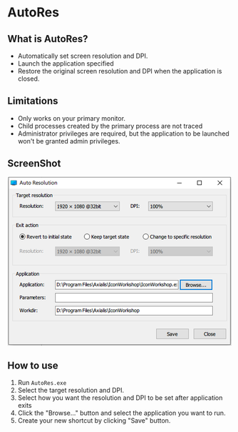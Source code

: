 # AutoRes

## What is AutoRes?
* Automatically set screen resolution and DPI.
* Launch the application specified
* Restore the original screen resolution and DPI when the application is closed.

## Limitations
* Only works on your primary monitor.
* Child processes created by the primary process are not traced
* Administrator privileges are required, but the application to be launched won't be granted admin privileges.

## ScreenShot
![AutoRes](screenshot.png)

## How to use
1. Run `AutoRes.exe`
2. Select the target resolution and DPI.
3. Select how you want the resolution and DPI to be set after application exits
4. Click the "Browse..." button and select the application you want to run.
5. Create your new shortcut by clicking "Save" button.